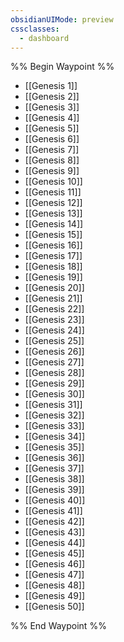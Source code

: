 ```yaml
---
obsidianUIMode: preview
cssclasses:
  - dashboard
---
```

%% Begin Waypoint %%
- [[Genesis 1]]
- [[Genesis 2]]
- [[Genesis 3]]
- [[Genesis 4]]
- [[Genesis 5]]
- [[Genesis 6]]
- [[Genesis 7]]
- [[Genesis 8]]
- [[Genesis 9]]
- [[Genesis 10]]
- [[Genesis 11]]
- [[Genesis 12]]
- [[Genesis 13]]
- [[Genesis 14]]
- [[Genesis 15]]
- [[Genesis 16]]
- [[Genesis 17]]
- [[Genesis 18]]
- [[Genesis 19]]
- [[Genesis 20]]
- [[Genesis 21]]
- [[Genesis 22]]
- [[Genesis 23]]
- [[Genesis 24]]
- [[Genesis 25]]
- [[Genesis 26]]
- [[Genesis 27]]
- [[Genesis 28]]
- [[Genesis 29]]
- [[Genesis 30]]
- [[Genesis 31]]
- [[Genesis 32]]
- [[Genesis 33]]
- [[Genesis 34]]
- [[Genesis 35]]
- [[Genesis 36]]
- [[Genesis 37]]
- [[Genesis 38]]
- [[Genesis 39]]
- [[Genesis 40]]
- [[Genesis 41]]
- [[Genesis 42]]
- [[Genesis 43]]
- [[Genesis 44]]
- [[Genesis 45]]
- [[Genesis 46]]
- [[Genesis 47]]
- [[Genesis 48]]
- [[Genesis 49]]
- [[Genesis 50]]

%% End Waypoint %%